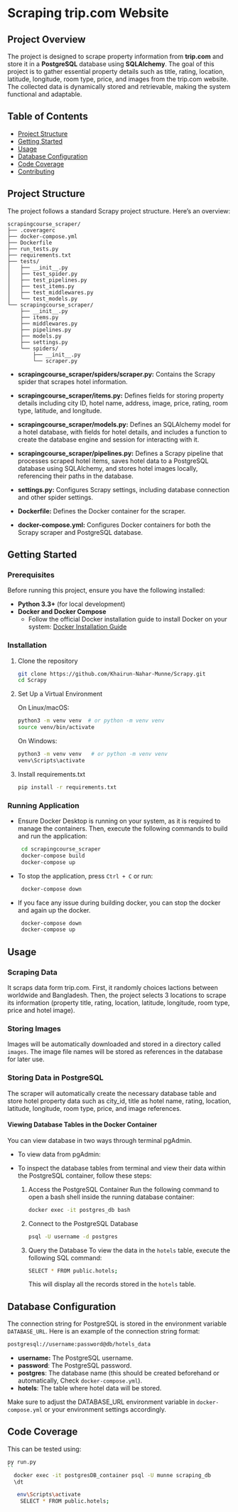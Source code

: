 # Scraping trip.com Website 

## Project Overview
The project is designed to scrape property information from **trip.com** and store it in a **PostgreSQL** database using **SQLAlchemy**. The goal of this project is to gather essential property details such as title, rating, location, latitude, longitude, room type, price, and images from the trip.com website. The collected data is dynamically stored and retrievable, making the system functional and adaptable.

## Table of Contents

- [Project Structure](#project-structure)
- [Getting Started](#getting-started)
- [Usage](#usage)
- [Database Configuration](#database-configuration)
- [Code Coverage](#code-coverage)
- [Contributing](#contributing)

## Project Structure

The project follows a standard Scrapy project structure. Here’s an overview:


```plaintext
scrapingcourse_scraper/
├── .coveragerc
├── docker-compose.yml
├── Dockerfile
├── run_tests.py
├── requirements.txt
├── tests/
│   ├── __init__.py
│   ├── test_spider.py
│   ├── test_pipelines.py
│   ├── test_items.py
│   ├── test_middlewares.py
│   └── test_models.py
└── scrapingcourse_scraper/
    ├── __init__.py
    ├── items.py
    ├── middlewares.py
    ├── pipelines.py
    ├── models.py
    ├── settings.py
    └── spiders/
        ├── __init__.py
        └── scraper.py
```
- **scrapingcourse_scraper/spiders/scraper.py:** Contains the Scrapy spider that scrapes hotel information.

- **scrapingcourse_scraper/items.py:** Defines fields for storing property details including city ID, hotel name, address, image, price, rating, room type, latitude, and longitude.

- **scrapingcourse_scraper/models.py:** Defines an SQLAlchemy model for a hotel database, with fields for hotel details, and includes a function to create the database engine and session for interacting with it.

- **scrapingcourse_scraper/pipelines.py:** Defines a Scrapy pipeline that processes scraped hotel items, saves hotel data to a PostgreSQL database using SQLAlchemy, and stores hotel images locally, referencing their paths in the database.

- **settings.py:** Configures Scrapy settings, including database connection and other spider settings.

- **Dockerfile:** Defines the Docker container for the scraper.

- **docker-compose.yml:** Configures Docker containers for both the Scrapy scraper and PostgreSQL database.

## Getting Started

### Prerequisites

Before running this project, ensure you have the following installed:

- **Python 3.3+** (for local development)
- **Docker and Docker Compose**
   - Follow the official Docker installation guide to install Docker on your system: [Docker Installation Guide](https://docs.docker.com/desktop/)


### Installation

1. Clone the repository

   ```bash
   git clone https://github.com/Khairun-Nahar-Munne/Scrapy.git
   cd Scrapy
   ```
2. Set Up a Virtual Environment

   On Linux/macOS:

    ```bash
    python3 -m venv venv  # or python -m venv venv 
    source venv/bin/activate
    ```
   On Windows:

    ```bash
    python3 -m venv venv   # or python -m venv venv 
    venv\Scripts\activate
    ```
2. Install requirements.txt

    ```bash
    pip install -r requirements.txt
    ```

### Running Application
- Ensure Docker Desktop is running on your system, as it is required to manage the containers. Then, execute the following commands to build and run the application:

   ```bash
    cd scrapingcourse_scraper     
    docker-compose build
    docker-compose up
   ```
   
- To stop the application, press `Ctrl + C` or run: 

   ```bash
    docker-compose down
   ```
 - If you face any issue during building docker, you can stop the docker and again up the docker.
   ```bash
    docker-compose down
    docker-compose up
   ```

## Usage

### Scraping Data
It scraps data form trip.com. First, it randomly choices lactions between worldwide and Bangladesh. Then, the project selects 3 locations to scrape its information (property title, rating, location, latitude, longitude, room type, price and hotel image). 

### Storing Images
Images will be automatically downloaded and stored in a directory called `images`. The image file names will be stored as references in the database for later use.


### Storing Data in PostgreSQL
The scraper will automatically create the necessary database table and store hotel property data such as city_id, title as hotel name, rating, location, latitude, longitude, room type, price, and image references.

#### Viewing Database Tables in the Docker Container
You can view database in two ways through terminal pgAdmin.

- To view data from pgAdmin:


- To inspect the database tables from terminal and view their data within the PostgreSQL container, follow these steps:

   1. Access the PostgreSQL Container
      Run the following command to open a bash shell inside the running database container:
      
      ```bash
      docker exec -it postgres_db bash
      ```
   2. Connect to the PostgreSQL Database
      ```bash
      psql -U username -d postgres
      ```
   3. Query the Database
   To view the data in the `hotels` table, execute the following SQL command:

      ```bash
      SELECT * FROM public.hotels;
      ```
      This will display all the records stored in the `hotels` table.


## Database Configuration

The connection string for PostgreSQL is stored in the environment variable `DATABASE_URL`. Here is an example of the connection string format:

```bash
postgresql://username:password@db/hotels_data
```
- **username:** The PostgreSQL username.
- **password**: The PostgreSQL password.
- **postgres**: The database name (this should be created beforehand or automatically, Check `docker-compose.yml`).
- **hotels**: The table where hotel data will be stored.

Make sure to adjust the DATABASE_URL environment variable in `docker-compose.yml` or your environment settings accordingly.    


## Code Coverage

This can be tested using:

```bash
py run.py
``
  docker exec -it postgresDB_container psql -U munne scraping_db
  \dt

   env\Scripts\activate  
    SELECT * FROM public.hotels;